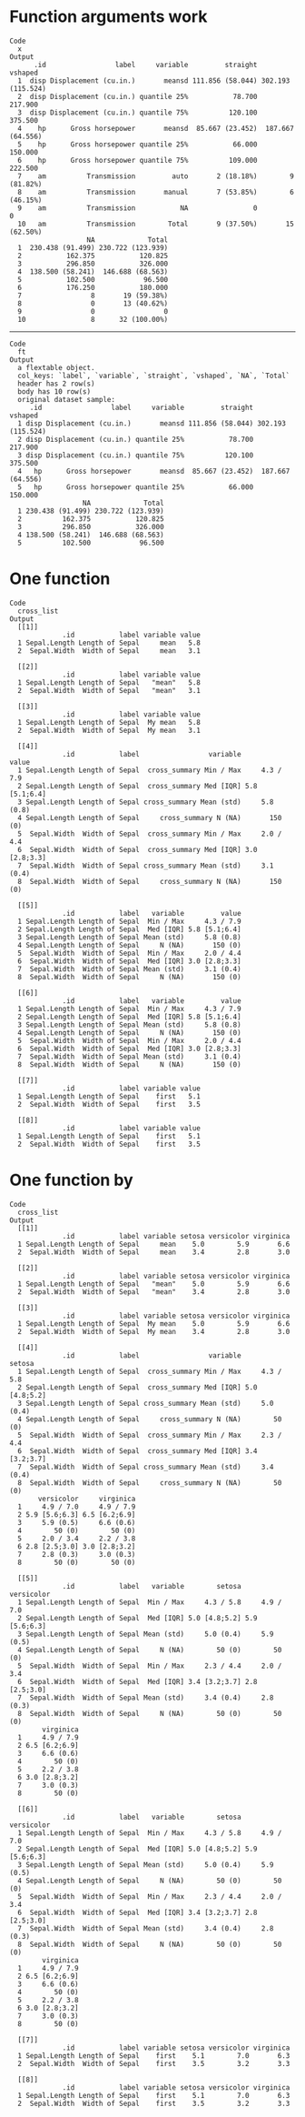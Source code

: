 # Function arguments work

    Code
      x
    Output
          .id                 label     variable         straight           vshaped
      1  disp Displacement (cu.in.)       meansd 111.856 (58.044) 302.193 (115.524)
      2  disp Displacement (cu.in.) quantile 25%           78.700           217.900
      3  disp Displacement (cu.in.) quantile 75%          120.100           375.500
      4    hp      Gross horsepower       meansd  85.667 (23.452)  187.667 (64.556)
      5    hp      Gross horsepower quantile 25%           66.000           150.000
      6    hp      Gross horsepower quantile 75%          109.000           222.500
      7    am          Transmission         auto       2 (18.18%)        9 (81.82%)
      8    am          Transmission       manual       7 (53.85%)        6 (46.15%)
      9    am          Transmission           NA                0                 0
      10   am          Transmission        Total       9 (37.50%)       15 (62.50%)
                       NA             Total
      1  230.438 (91.499) 230.722 (123.939)
      2           162.375           120.825
      3           296.850           326.000
      4  138.500 (58.241)  146.688 (68.563)
      5           102.500            96.500
      6           176.250           180.000
      7                 8       19 (59.38%)
      8                 0       13 (40.62%)
      9                 0                 0
      10                8      32 (100.00%)

---

    Code
      ft
    Output
      a flextable object.
      col_keys: `label`, `variable`, `straight`, `vshaped`, `NA`, `Total` 
      header has 2 row(s) 
      body has 10 row(s) 
      original dataset sample: 
         .id                 label     variable         straight           vshaped
      1 disp Displacement (cu.in.)       meansd 111.856 (58.044) 302.193 (115.524)
      2 disp Displacement (cu.in.) quantile 25%           78.700           217.900
      3 disp Displacement (cu.in.) quantile 75%          120.100           375.500
      4   hp      Gross horsepower       meansd  85.667 (23.452)  187.667 (64.556)
      5   hp      Gross horsepower quantile 25%           66.000           150.000
                      NA             Total
      1 230.438 (91.499) 230.722 (123.939)
      2          162.375           120.825
      3          296.850           326.000
      4 138.500 (58.241)  146.688 (68.563)
      5          102.500            96.500

# One function

    Code
      cross_list
    Output
      [[1]]
                 .id           label variable value
      1 Sepal.Length Length of Sepal     mean   5.8
      2  Sepal.Width  Width of Sepal     mean   3.1
      
      [[2]]
                 .id           label variable value
      1 Sepal.Length Length of Sepal   "mean"   5.8
      2  Sepal.Width  Width of Sepal   "mean"   3.1
      
      [[3]]
                 .id           label variable value
      1 Sepal.Length Length of Sepal  My mean   5.8
      2  Sepal.Width  Width of Sepal  My mean   3.1
      
      [[4]]
                 .id           label                 variable         value
      1 Sepal.Length Length of Sepal  cross_summary Min / Max     4.3 / 7.9
      2 Sepal.Length Length of Sepal  cross_summary Med [IQR] 5.8 [5.1;6.4]
      3 Sepal.Length Length of Sepal cross_summary Mean (std)     5.8 (0.8)
      4 Sepal.Length Length of Sepal     cross_summary N (NA)       150 (0)
      5  Sepal.Width  Width of Sepal  cross_summary Min / Max     2.0 / 4.4
      6  Sepal.Width  Width of Sepal  cross_summary Med [IQR] 3.0 [2.8;3.3]
      7  Sepal.Width  Width of Sepal cross_summary Mean (std)     3.1 (0.4)
      8  Sepal.Width  Width of Sepal     cross_summary N (NA)       150 (0)
      
      [[5]]
                 .id           label   variable         value
      1 Sepal.Length Length of Sepal  Min / Max     4.3 / 7.9
      2 Sepal.Length Length of Sepal  Med [IQR] 5.8 [5.1;6.4]
      3 Sepal.Length Length of Sepal Mean (std)     5.8 (0.8)
      4 Sepal.Length Length of Sepal     N (NA)       150 (0)
      5  Sepal.Width  Width of Sepal  Min / Max     2.0 / 4.4
      6  Sepal.Width  Width of Sepal  Med [IQR] 3.0 [2.8;3.3]
      7  Sepal.Width  Width of Sepal Mean (std)     3.1 (0.4)
      8  Sepal.Width  Width of Sepal     N (NA)       150 (0)
      
      [[6]]
                 .id           label   variable         value
      1 Sepal.Length Length of Sepal  Min / Max     4.3 / 7.9
      2 Sepal.Length Length of Sepal  Med [IQR] 5.8 [5.1;6.4]
      3 Sepal.Length Length of Sepal Mean (std)     5.8 (0.8)
      4 Sepal.Length Length of Sepal     N (NA)       150 (0)
      5  Sepal.Width  Width of Sepal  Min / Max     2.0 / 4.4
      6  Sepal.Width  Width of Sepal  Med [IQR] 3.0 [2.8;3.3]
      7  Sepal.Width  Width of Sepal Mean (std)     3.1 (0.4)
      8  Sepal.Width  Width of Sepal     N (NA)       150 (0)
      
      [[7]]
                 .id           label variable value
      1 Sepal.Length Length of Sepal    first   5.1
      2  Sepal.Width  Width of Sepal    first   3.5
      
      [[8]]
                 .id           label variable value
      1 Sepal.Length Length of Sepal    first   5.1
      2  Sepal.Width  Width of Sepal    first   3.5
      

# One function by

    Code
      cross_list
    Output
      [[1]]
                 .id           label variable setosa versicolor virginica
      1 Sepal.Length Length of Sepal     mean    5.0        5.9       6.6
      2  Sepal.Width  Width of Sepal     mean    3.4        2.8       3.0
      
      [[2]]
                 .id           label variable setosa versicolor virginica
      1 Sepal.Length Length of Sepal   "mean"    5.0        5.9       6.6
      2  Sepal.Width  Width of Sepal   "mean"    3.4        2.8       3.0
      
      [[3]]
                 .id           label variable setosa versicolor virginica
      1 Sepal.Length Length of Sepal  My mean    5.0        5.9       6.6
      2  Sepal.Width  Width of Sepal  My mean    3.4        2.8       3.0
      
      [[4]]
                 .id           label                 variable        setosa
      1 Sepal.Length Length of Sepal  cross_summary Min / Max     4.3 / 5.8
      2 Sepal.Length Length of Sepal  cross_summary Med [IQR] 5.0 [4.8;5.2]
      3 Sepal.Length Length of Sepal cross_summary Mean (std)     5.0 (0.4)
      4 Sepal.Length Length of Sepal     cross_summary N (NA)        50 (0)
      5  Sepal.Width  Width of Sepal  cross_summary Min / Max     2.3 / 4.4
      6  Sepal.Width  Width of Sepal  cross_summary Med [IQR] 3.4 [3.2;3.7]
      7  Sepal.Width  Width of Sepal cross_summary Mean (std)     3.4 (0.4)
      8  Sepal.Width  Width of Sepal     cross_summary N (NA)        50 (0)
           versicolor     virginica
      1     4.9 / 7.0     4.9 / 7.9
      2 5.9 [5.6;6.3] 6.5 [6.2;6.9]
      3     5.9 (0.5)     6.6 (0.6)
      4        50 (0)        50 (0)
      5     2.0 / 3.4     2.2 / 3.8
      6 2.8 [2.5;3.0] 3.0 [2.8;3.2]
      7     2.8 (0.3)     3.0 (0.3)
      8        50 (0)        50 (0)
      
      [[5]]
                 .id           label   variable        setosa    versicolor
      1 Sepal.Length Length of Sepal  Min / Max     4.3 / 5.8     4.9 / 7.0
      2 Sepal.Length Length of Sepal  Med [IQR] 5.0 [4.8;5.2] 5.9 [5.6;6.3]
      3 Sepal.Length Length of Sepal Mean (std)     5.0 (0.4)     5.9 (0.5)
      4 Sepal.Length Length of Sepal     N (NA)        50 (0)        50 (0)
      5  Sepal.Width  Width of Sepal  Min / Max     2.3 / 4.4     2.0 / 3.4
      6  Sepal.Width  Width of Sepal  Med [IQR] 3.4 [3.2;3.7] 2.8 [2.5;3.0]
      7  Sepal.Width  Width of Sepal Mean (std)     3.4 (0.4)     2.8 (0.3)
      8  Sepal.Width  Width of Sepal     N (NA)        50 (0)        50 (0)
            virginica
      1     4.9 / 7.9
      2 6.5 [6.2;6.9]
      3     6.6 (0.6)
      4        50 (0)
      5     2.2 / 3.8
      6 3.0 [2.8;3.2]
      7     3.0 (0.3)
      8        50 (0)
      
      [[6]]
                 .id           label   variable        setosa    versicolor
      1 Sepal.Length Length of Sepal  Min / Max     4.3 / 5.8     4.9 / 7.0
      2 Sepal.Length Length of Sepal  Med [IQR] 5.0 [4.8;5.2] 5.9 [5.6;6.3]
      3 Sepal.Length Length of Sepal Mean (std)     5.0 (0.4)     5.9 (0.5)
      4 Sepal.Length Length of Sepal     N (NA)        50 (0)        50 (0)
      5  Sepal.Width  Width of Sepal  Min / Max     2.3 / 4.4     2.0 / 3.4
      6  Sepal.Width  Width of Sepal  Med [IQR] 3.4 [3.2;3.7] 2.8 [2.5;3.0]
      7  Sepal.Width  Width of Sepal Mean (std)     3.4 (0.4)     2.8 (0.3)
      8  Sepal.Width  Width of Sepal     N (NA)        50 (0)        50 (0)
            virginica
      1     4.9 / 7.9
      2 6.5 [6.2;6.9]
      3     6.6 (0.6)
      4        50 (0)
      5     2.2 / 3.8
      6 3.0 [2.8;3.2]
      7     3.0 (0.3)
      8        50 (0)
      
      [[7]]
                 .id           label variable setosa versicolor virginica
      1 Sepal.Length Length of Sepal    first    5.1        7.0       6.3
      2  Sepal.Width  Width of Sepal    first    3.5        3.2       3.3
      
      [[8]]
                 .id           label variable setosa versicolor virginica
      1 Sepal.Length Length of Sepal    first    5.1        7.0       6.3
      2  Sepal.Width  Width of Sepal    first    3.5        3.2       3.3
      

